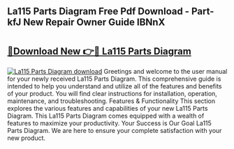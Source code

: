 ## La115 Parts Diagram Free Pdf Download - Part-kfJ New Repair Owner Guide IBNnX

# <h2><a href="http://dflc0hc.blite.top/?on=La115+Parts+Diagram">🔗Download New 👉🔴 La115 Parts Diagram</a></h2>

[![La115 Parts Diagram download](https://i.imgur.com/lujVjoI.png)](http://dflc0hc.blite.top/?on=La115+Parts+Diagram)
Greetings and welcome to the user manual for your newly received La115 Parts Diagram. This comprehensive guide is intended to help you understand and utilize all of the features and benefits of your product. You will find clear instructions for installation, operation, maintenance, and troubleshooting. Features & Functionality This section explores the various features and capabilities of your new La115 Parts Diagram. This La115 Parts Diagram comes equipped with a wealth of features to maximize your productivity. Your Success is Our Goal La115 Parts Diagram. We are here to ensure your complete satisfaction with your new product.
